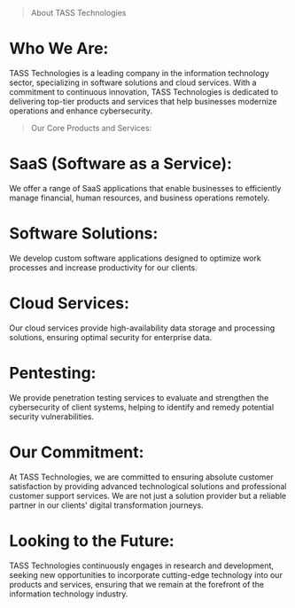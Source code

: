 > About TASS Technologies

# Who We Are: 
TASS Technologies is a leading company in the information technology sector, specializing in software solutions and cloud services. With a commitment to continuous innovation, TASS Technologies is dedicated to delivering top-tier products and services that help businesses modernize operations and enhance cybersecurity.

> Our Core Products and Services:

# SaaS (Software as a Service): 
We offer a range of SaaS applications that enable businesses to efficiently manage financial, human resources, and business operations remotely.

# Software Solutions: 
We develop custom software applications designed to optimize work processes and increase productivity for our clients.

# Cloud Services: 
Our cloud services provide high-availability data storage and processing solutions, ensuring optimal security for enterprise data.

# Pentesting: 
We provide penetration testing services to evaluate and strengthen the cybersecurity of client systems, helping to identify and remedy potential security vulnerabilities.

# Our Commitment: 
At TASS Technologies, we are committed to ensuring absolute customer satisfaction by providing advanced technological solutions and professional customer support services. We are not just a solution provider but a reliable partner in our clients' digital transformation journeys.

# Looking to the Future: 
TASS Technologies continuously engages in research and development, seeking new opportunities to incorporate cutting-edge technology into our products and services, ensuring that we remain at the forefront of the information technology industry.
